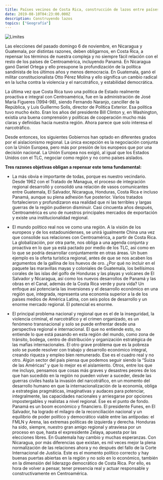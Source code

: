 ```yaml
---
title: Países vecinos de Costa Rica, construcción de lazos entre países centroamericanos.
date: 2019-08-10T04:23:00.000Z
description: Construyendo lazos
topics: ["Geografía"]
---
```


![Limites](/limites-costa-rica.jpg "Costa Rica")

Las elecciones del pasado domingo 6 de noviembre, en Nicaragua y Guatemala, por distintas razones, deben obligarnos, en Costa Rica, a repensar los términos de nuestra compleja y no siempre fácil relación con el resto de los países de Centroamérica, incluyendo Panamá. En Nicaragua ganó Daniel Ortega y ello presupone la profundización de la política sandinista de los últimos años y menos democracia. En Guatemala, ganó el militar constitucionalista Otto Pérez Molina y ello significa un cambio radical en la lucha contra la violencia y el narcotráfico, y estabilidad democrática.

La última vez que Costa Rica tuvo una política de Estado realmente proactiva e integral con Centroamérica, fue en la administración de José María Figueres (1994-98), siendo Fernando Naranjo, canciller de la República, y Luis Guillermo Solís, director de Política Exterior. Esa política tuvo mucho éxito. Eran los años del presidente Bill Clinton y, en Washington, existía una buena comprensión y políticas de cooperación mucho más claras y definidas hacia nuestra región. Ahora parece que solo interesa el narcotráfico.

Desde entonces, los siguientes Gobiernos han optado en diferentes grados por el aislacionismo regional. La única excepción es la negociación conjunta con la Unión Europea, pero más por presión de los europeos que por una decisión nacional. La Unión Europea nos exigió, al igual que los Estados Unidos con el TLC, negociar como región y no como países aislados.

**Tres razones objetivas obligan a repensar este tema fundamental:**

- La más obvia e importante de todas, porque es nuestro vecindario. Desde 1962 con el Tratado de Managua, el proceso de integración regional desarrolló y consolidó una relación de vasos comunicantes entre Guatemala, El Salvador, Nicaragua, Honduras, Costa Rica e incluso Panamá, aunque su plena adhesión fue posterior. Varios tratados fortalecieron y profundizaron esa realidad que ni las terribles y largas guerras de la región pudieron disminuir. Casi cincuenta años después, Centroamérica es uno de nuestros principales mercados de exportación y existe una institucionalidad regional.

- El mundo político real nos ve como una región. A la visión de los europeos y de los estadounidenses, se unirá igualmente China una vez que consolide sus relaciones con Centroamérica, a partir de Costa Rica. La globalización, por otra parte, nos obliga a una agenda conjunta y proactiva en lo que ya está pactado por medio de los TLC, así como en lo que se podría desarrollar conjuntamente en otras áreas. Un buen ejemplo es la oferta turística regional, antes de que se nos acaben los argumentos de la gallina de los huevos de oro. ¿Por qué no incluir en el paquete las maravillas mayas y coloniales de Guatemala, los bellísimos corales de las islas del golfo de Honduras y las playas y volcanes de El Salvador y Nicaragua, así como los nuevos desarrollos de Panamá y las obras en el Canal, además de la Costa Rica verde y pura vida? Un enfoque así potenciaría las inversiones y el desarrollo económico en una región que, integrada, representa una economía superior a la de los países medios de América Latina, con seis polos de desarrollo y un enorme mercado regional. El potencial es enorme.

- El principal problema nacional y regional que es el de la inseguridad, la violencia criminal, el narcotráfico y el crimen organizado, es un fenómeno transnacional y solo se puede enfrentar desde una perspectiva regional e internacional. El que no entiende esto, no entiende lo que está pasando en esta región del mundo, como zona de tránsito, bodega, centro de distribución y organización estratégica de las mafias internacionales. El otro grave problema que es la pobreza solo se puede resolver con trabajo y desarrollo económico integral, creando riqueza y empleo bien remunerado. Ese es el cuadro real y no otro. Algún sector del país piensa que podemos seguir siendo la “Suiza de las Américas” y que lo mejor es el aislamiento. Otros, entre los que me incluyo, pensamos que cosas más graves y desastres peores de los que han sucedido en la región no pueden volver a suceder, desde las guerras civiles hasta la invasión del narcotráfico, en un momento del desarrollo humano en que la internacionalización de la economía, obliga a estrategias pragmáticas, imaginativas y audaces para potenciar, integralmente, las capacidades nacionales y arriesgarse por opciones impostergables y realistas a nivel regional. Ese es el punto de fondo. Panamá es un boom económico y financiero. El presidente Funes, en El Salvador, ha logrado el milagro de la reconciliación nacional y un equilibrio de poder político y democrático viable entre las antípodas: el FMLN y Arena, las extremas políticas de izquierda y derecha. Honduras ha sido, siempre, nuestro gran amigo regional y atraviesa por un proceso en que, hasta el expresidente Zelaya, apuesta por las elecciones libres. En Guatemala hay cambio y muchas esperanzas. Con Nicaragua, por más diferencias que existan, es mil veces mejor la plena normalización de las relaciones ahora y no después del fallo de la Corte Internacional de Justicia. Este es el momento político correcto y hay buenas puertas abiertas en la región y no solo en lo económico, también en la dimensión del liderazgo democrático de Costa Rica. Por ello, es hora de volver a pensar, tener presencia real y actuar responsable y constructivamente en Centroamérica.
